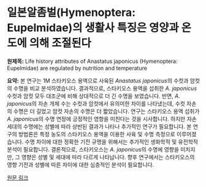 # 일본알좀벌(Hymenoptera: Eupelmidae)의 생활사 특징은 영양과 온도에 의해 조절된다

**원제목:** Life history attributes of Anastatus japonicus (Hymenoptera: Eupelmidae) are regulated by nutrition and temperature

**요약:** 본 연구는 1M 스타키오스 용액으로 사육된 *Anastatus japonicus*의 수컷과 암컷의 수명을 비교 분석하였습니다.  결과적으로, 스타키오스 용액을 섭취한 *A. japonicus* 수컷과 암컷 모두 대조군에 비해 상대적으로 더 긴 수명을 보였습니다.  반면,  *A. japonicus*의 자손 개체 수는 수컷과 암컷에서 유의미한 차이를 나타냈는데, 수컷 자손의 수명은 더 길었고 암컷 자손의 수명은 더 짧았습니다.  연구는 스타키오스 용액 섭취가 *A. japonicus*의 수명 연장에 긍정적인 영향을 미친다는 것을 시사합니다.  하지만 자손 세대의 수명에는 성별에 따라 상반된 결과가 나타나 추가적인 연구가 필요합니다.  본 연구의 방법론은 특정 농도의 스타키오스 용액을 이용한 사육 및 수명 측정으로 이루어졌습니다.  수명 차이에 대한 정확한 기전 규명을 위해서는  추가적인 생화학적 및 유전학적 분석이 필요합니다.  결론적으로, 스타키오스는 *A. japonicus*의 수명에 영향을 미치지만, 그 영향은 성별 및 세대에 따라 다르게 나타납니다.  향후 연구에서는 스타키오스의 영향 기전과 성별에 따른 차이에 대한 심층적인 분석이 필요합니다.

[원문 링크](https://www.sciencedirect.com/science/article/pii/S1049964425001586)
